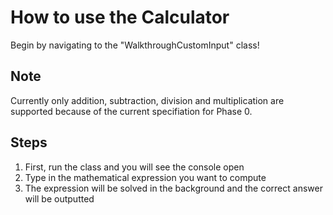 # How to use the Calculator

Begin by navigating to the "WalkthroughCustomInput" class!

## Note

Currently only addition, subtraction, division and multiplication are supported because of the current specifiation for Phase 0.

## Steps

1. First, run the class and you will see the console open
2. Type in the mathematical expression you want to compute
3. The expression will be solved in the background and the correct answer will be outputted




